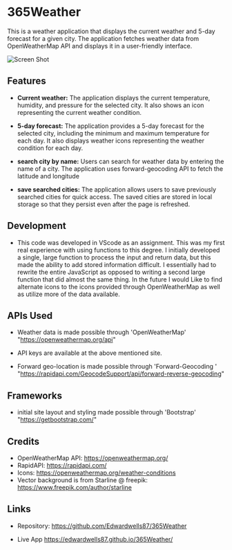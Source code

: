 # 365Weather

This is a weather application that displays the current weather and 5-day forecast for a given city. The application fetches weather data from OpenWeatherMap API and displays it in a user-friendly interface.

![Screen Shot](./images/365WeatherScreenShot.png)

## Features
- **Current weather:** The application displays the current temperature, humidity, and pressure for the selected city. It also shows an icon representing the current weather condition.

- **5-day forecast:** The application provides a 5-day forecast for the selected city, including the minimum and maximum temperature for each day. It also displays weather icons representing the weather condition for each day.

- **search city by name:** Users can search for weather data by entering the name of a city. The application uses forward-geocoding API to fetch the latitude and longitude 

- **save searched cities:** The application allows users to save previously searched cities for quick access. The saved cities are stored in local storage so that they persist even after the page is refreshed.


## Development

- This code was developed in VScode as an assignment. This was my first real experience with using functions to this degree. I initially developed a single, large function to process the input and return data, but this made the ability to add stored information difficult. I essentially had to rewrite the entire JavaScript as opposed to writing a second large function that did almost the same thing. In the future I would Like to find alternate icons to the icons provided through OpenWeatherMap as well as utilize more of the data available. 

## APIs Used

- Weather data is made possible through 'OpenWeatherMap' 
"https://openweathermap.org/api"
- API keys are available at the above mentioned site. 

- Forward geo-location is made possible through 'Forward-Geocoding '
"https://rapidapi.com/GeocodeSupport/api/forward-reverse-geocoding"


## Frameworks
- initial site layout and styling made possible through 'Bootstrap'
"https://getbootstrap.com/"




## Credits

- OpenWeatherMap API: https://openweathermap.org/
- RapidAPI: https://rapidapi.com/
- Icons: https://openweathermap.org/weather-conditions
- Vector background is from Starline @ freepik: 
    https://www.freepik.com/author/starline


## Links
- Repository: 
https://github.com/Edwardwells87/365Weather

- Live App
https://edwardwells87.github.io/365Weather/


